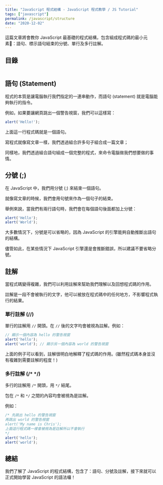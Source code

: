 ```yaml
---
title: "JavaScript 程式結構 - JavaScript 程式教學 / JS Tutorial"
tags: ["javascript"]
permalink: /javascript/structure
date: "2020-12-02"
---
```


這篇文章將會教你 JavaScript 最基礎的程式結構，包含組成程式碼的最小元素：語句、標示語句結束的分號、單行及多行註解。

## 目錄

```toc
```

## 語句 (Statement)

程式的本質是讓電腦執行我們指定的一連串動作，而語句 (statement) 就是電腦能夠執行的指令。

例如，如果要讓網頁跳出一個警告視窗，我們可以這樣寫：

```javascript
alert('Hello!');
```

上面這一行程式碼就是一個語句。

寫程式就像寫文章一樣，我們透過組合許多句子組合成一篇文章；

同樣地，我們透過組合語句組成一個完整的程式，來命令電腦做我們想要做的事情。

## 分號 (;)

在 JavaScript 中，我們用分號 (;) 來結束一個語句。

就像寫文章的時候，我們會用句號來作為一個句子的結束。

舉例來說，當我們有兩行語句時，我們會在每個語句後面都加上分號：

```javascript
alert('Hello');
alert('World');
```

大多數情況下，分號是可以省略的，因為 JavaScript 的引擎能夠自動推斷出語句的結構。

儘管如此，在某些情況下 JavaScript 引擎還是會推斷錯誤，所以建議不要省略分號。

## 註解

當程式碼變得複雜，我們可以利用註解來幫助我們理解以及回想程式碼的作用。

註解是一段不會被執行的文字，他可以被放在程式碼中的任何地方，不影響程式執行的結果。

### 單行註解 (//)

單行的註解用 `//` 開頭。在 `//` 後的文字均會被視為註解。例如：

```javascript
// 顯示一個內容為 hello 的警告視窗
alert('hello');
alert('world'); // 顯示另一個內容為 world 的警告視窗
```

上面的例子可以看到，註解很明白地解釋了程式碼的作用。(雖然程式碼本身並沒有複雜到需要註解的程度！)

### 多行註解 (/* */)

多行的註解用 `/*` 開頭，用 `*/` 結尾。

包在 `/*` 和 `*/` 之間的內容均會被視為是註解。

例如：

```javascript
/* 先跳出 hello 的警告視窗
再跳出 world 的警告視窗
alert('My name is Chris');
上面這行程式碼一樣會被視為是註解所以不會執行
*/
alert('hello');
alert('world');
```

## 總結

我們了解了 JavaScript 的程式結構，包含了：語句、分號及註解，接下來就可以正式開始學習 JavaScript 的語法囉！